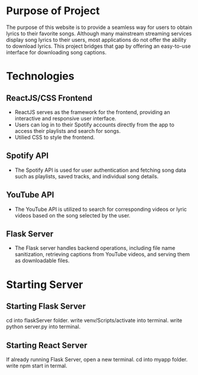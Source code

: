# Purpose of Project

The purpose of this website is to provide a seamless way for users to obtain lyrics to their favorite songs. Although many mainstream streaming services display song lyrics to their users, most applications do not offer the ability to download lyrics. This project bridges that gap by offering an easy-to-use interface for downloading song captions.

# Technologies
## ReactJS/CSS Frontend
* ReactJS serves as the framework for the frontend, providing an interactive and responsive user interface.
* Users can log in to their Spotify accounts directly from the app to access their playlists and search for songs.
* Utilied CSS to style the frontend.

## Spotify API
* The Spotify API is used for user authentication and fetching song data such as playlists, saved tracks, and individual song details.

## YouTube API
* The YouTube API is utilized to search for corresponding videos or lyric videos based on the song selected by the user.

## Flask Server
* The Flask server handles backend operations, including file name sanitization, retrieving captions from YouTube videos, and serving them as downloadable files.

# Starting Server
## Starting Flask Server 
cd into flaskServer folder.
write venv/Scripts/activate into terminal.
write python server.py into terminal.

## Starting React Server 
If already running Flask Server, open a new terminal. 
cd into myapp folder.
write npm start in termal. 